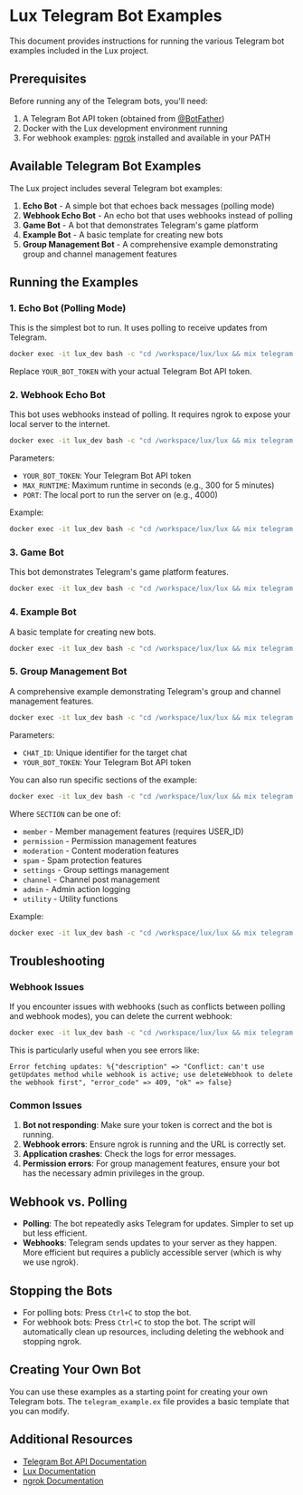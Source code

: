 # Lux Telegram Bot Examples

This document provides instructions for running the various Telegram bot examples included in the Lux project.

## Prerequisites

Before running any of the Telegram bots, you'll need:

1. A Telegram Bot API token (obtained from [@BotFather](https://t.me/BotFather))
2. Docker with the Lux development environment running
3. For webhook examples: [ngrok](https://ngrok.com/) installed and available in your PATH

## Available Telegram Bot Examples

The Lux project includes several Telegram bot examples:

1. **Echo Bot** - A simple bot that echoes back messages (polling mode)
2. **Webhook Echo Bot** - An echo bot that uses webhooks instead of polling
3. **Game Bot** - A bot that demonstrates Telegram's game platform
4. **Example Bot** - A basic template for creating new bots
5. **Group Management Bot** - A comprehensive example demonstrating group and channel management features

## Running the Examples

### 1. Echo Bot (Polling Mode)

This is the simplest bot to run. It uses polling to receive updates from Telegram.

```bash
docker exec -it lux_dev bash -c "cd /workspace/lux/lux && mix telegram.echo_bot YOUR_BOT_TOKEN"
```

Replace `YOUR_BOT_TOKEN` with your actual Telegram Bot API token.

### 2. Webhook Echo Bot

This bot uses webhooks instead of polling. It requires ngrok to expose your local server to the internet.

```bash
docker exec -it lux_dev bash -c "cd /workspace/lux/lux && mix telegram.webhook_fixed YOUR_BOT_TOKEN MAX_RUNTIME PORT"
```

Parameters:
- `YOUR_BOT_TOKEN`: Your Telegram Bot API token
- `MAX_RUNTIME`: Maximum runtime in seconds (e.g., 300 for 5 minutes)
- `PORT`: The local port to run the server on (e.g., 4000)

Example:
```bash
docker exec -it lux_dev bash -c "cd /workspace/lux/lux && mix telegram.webhook_fixed YOUR_BOT_TOKEN 300 4000"
```

### 3. Game Bot

This bot demonstrates Telegram's game platform features.

```bash
docker exec -it lux_dev bash -c "cd /workspace/lux/lux && mix telegram.game_bot YOUR_BOT_TOKEN"
```

### 4. Example Bot

A basic template for creating new bots.

```bash
docker exec -it lux_dev bash -c "cd /workspace/lux/lux && mix telegram.example YOUR_BOT_TOKEN"
```

### 5. Group Management Bot

A comprehensive example demonstrating Telegram's group and channel management features.

```bash
docker exec -it lux_dev bash -c "cd /workspace/lux/lux && mix telegram.group_management_example CHAT_ID YOUR_BOT_TOKEN"
```

Parameters:
- `CHAT_ID`: Unique identifier for the target chat
- `YOUR_BOT_TOKEN`: Your Telegram Bot API token

You can also run specific sections of the example:

```bash
docker exec -it lux_dev bash -c "cd /workspace/lux/lux && mix telegram.group_management_example CHAT_ID YOUR_BOT_TOKEN SECTION [USER_ID]"
```

Where `SECTION` can be one of:
- `member` - Member management features (requires USER_ID)
- `permission` - Permission management features
- `moderation` - Content moderation features
- `spam` - Spam protection features
- `settings` - Group settings management
- `channel` - Channel post management
- `admin` - Admin action logging
- `utility` - Utility functions

Example:
```bash
docker exec -it lux_dev bash -c "cd /workspace/lux/lux && mix telegram.group_management_example 123456789 YOUR_BOT_TOKEN permission"
```

## Troubleshooting

### Webhook Issues

If you encounter issues with webhooks (such as conflicts between polling and webhook modes), you can delete the current webhook:

```bash
docker exec -it lux_dev bash -c "cd /workspace/lux/lux && mix telegram.delete_webhook YOUR_BOT_TOKEN"
```

This is particularly useful when you see errors like:
```
Error fetching updates: %{"description" => "Conflict: can't use getUpdates method while webhook is active; use deleteWebhook to delete the webhook first", "error_code" => 409, "ok" => false}
```

### Common Issues

1. **Bot not responding**: Make sure your token is correct and the bot is running.
2. **Webhook errors**: Ensure ngrok is running and the URL is correctly set.
3. **Application crashes**: Check the logs for error messages.
4. **Permission errors**: For group management features, ensure your bot has the necessary admin privileges in the group.

## Webhook vs. Polling

- **Polling**: The bot repeatedly asks Telegram for updates. Simpler to set up but less efficient.
- **Webhooks**: Telegram sends updates to your server as they happen. More efficient but requires a publicly accessible server (which is why we use ngrok).

## Stopping the Bots

- For polling bots: Press `Ctrl+C` to stop the bot.
- For webhook bots: Press `Ctrl+C` to stop the bot. The script will automatically clean up resources, including deleting the webhook and stopping ngrok.

## Creating Your Own Bot

You can use these examples as a starting point for creating your own Telegram bots. The `telegram_example.ex` file provides a basic template that you can modify.

## Additional Resources

- [Telegram Bot API Documentation](https://core.telegram.org/bots/api)
- [Lux Documentation](https://hexdocs.pm/lux)
- [ngrok Documentation](https://ngrok.com/docs) 